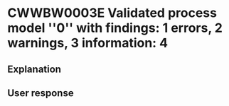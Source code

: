 # CWWBW0003E Validated process model ''0'' with findings: 1 errors, 2 warnings, 3 information: 4

## Explanation

## User response